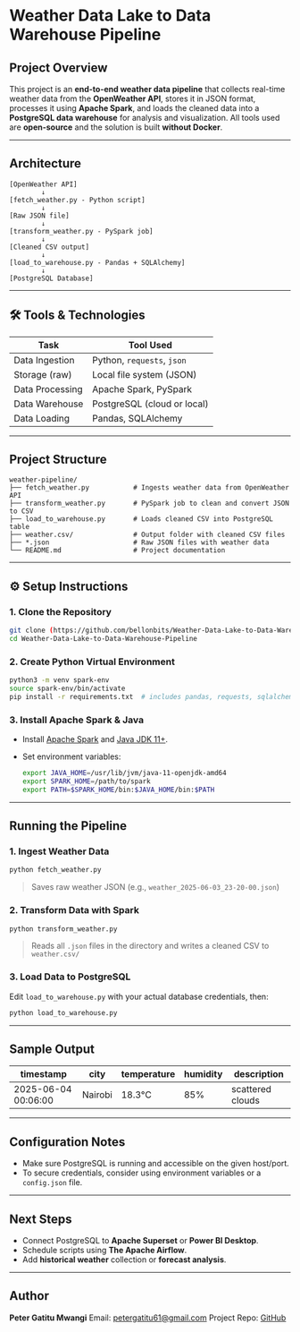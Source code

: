 # Weather Data Lake to Data Warehouse Pipeline

## Project Overview

This project is an **end-to-end weather data pipeline** that collects real-time weather data from the **OpenWeather API**, stores it in JSON format, processes it using **Apache Spark**, and loads the cleaned data into a **PostgreSQL data warehouse** for analysis and visualization. All tools used are **open-source** and the solution is built **without Docker**.

---

## Architecture

```
[OpenWeather API]
        ↓
[fetch_weather.py - Python script]
        ↓
[Raw JSON file]
        ↓
[transform_weather.py - PySpark job]
        ↓
[Cleaned CSV output]
        ↓
[load_to_warehouse.py - Pandas + SQLAlchemy]
        ↓
[PostgreSQL Database]
```

---

## 🛠️ Tools & Technologies

| Task            | Tool Used                   |
| --------------- | --------------------------- |
| Data Ingestion  | Python, `requests`, `json`  |
| Storage (raw)   | Local file system (JSON)    |
| Data Processing | Apache Spark, PySpark       |
| Data Warehouse  | PostgreSQL (cloud or local) |
| Data Loading    | Pandas, SQLAlchemy          |

---

## Project Structure

```
weather-pipeline/
├── fetch_weather.py           # Ingests weather data from OpenWeather API
├── transform_weather.py       # PySpark job to clean and convert JSON to CSV
├── load_to_warehouse.py       # Loads cleaned CSV into PostgreSQL table
├── weather.csv/               # Output folder with cleaned CSV files
├── *.json                     # Raw JSON files with weather data
└── README.md                  # Project documentation
```

---

## ⚙️ Setup Instructions

### 1. Clone the Repository

```bash
git clone (https://github.com/bellonbits/Weather-Data-Lake-to-Data-Warehouse-Pipeline).git
cd Weather-Data-Lake-to-Data-Warehouse-Pipeline
```

### 2. Create Python Virtual Environment

```bash
python3 -m venv spark-env
source spark-env/bin/activate
pip install -r requirements.txt  # includes pandas, requests, sqlalchemy, findspark, psycopg2
```

### 3. Install Apache Spark & Java

* Install [Apache Spark](https://spark.apache.org/downloads.html) and [Java JDK 11+](https://www.oracle.com/java/technologies/javase-jdk11-downloads.html).
* Set environment variables:

  ```bash
  export JAVA_HOME=/usr/lib/jvm/java-11-openjdk-amd64
  export SPARK_HOME=/path/to/spark
  export PATH=$SPARK_HOME/bin:$JAVA_HOME/bin:$PATH
  ```

---

## Running the Pipeline

### 1. Ingest Weather Data

```bash
python fetch_weather.py
```

> Saves raw weather JSON (e.g., `weather_2025-06-03_23-20-00.json`)

### 2. Transform Data with Spark

```bash
python transform_weather.py
```

> Reads all `.json` files in the directory and writes a cleaned CSV to `weather.csv/`

### 3. Load Data to PostgreSQL

Edit `load_to_warehouse.py` with your actual database credentials, then:

```bash
python load_to_warehouse.py
```

---

## Sample Output

| timestamp           | city    | temperature | humidity | description      |
| ------------------- | ------- | ----------- | -------- | ---------------- |
| 2025-06-04 00:06:00 | Nairobi | 18.3°C      | 85%      | scattered clouds |

---

## Configuration Notes

* Make sure PostgreSQL is running and accessible on the given host/port.
* To secure credentials, consider using environment variables or a `config.json` file.

---

## Next Steps

* Connect PostgreSQL to **Apache Superset** or **Power BI Desktop**.
* Schedule scripts using **The Apache Airflow**.
* Add **historical weather** collection or **forecast analysis**.

---

## Author

**Peter Gatitu Mwangi**
Email: [petergatitu61@gmail.com](mailto:petergatitu61@gmail.com)
Project Repo: [GitHub](https://github.com/bellonbits/Weather-Data-Lake-to-Data-Warehouse-Pipeline) 


